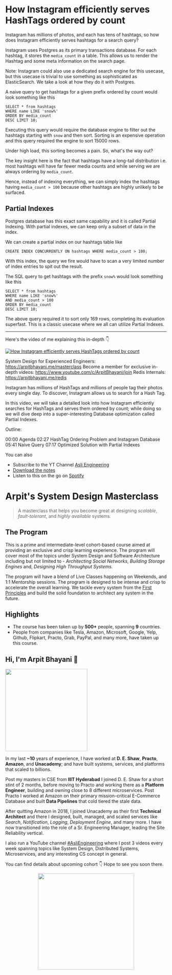 How Instagram efficiently serves HashTags ordered by count
===


Instagram has millions of photos, and each has tens of hashtags, so how does Instagram efficiently serves hashtags for a search query?

Instagram uses Postgres as its primary transactions database. For each hashtag, it stores the `media_count` in a table. This allows us to render the Hashtag and some meta information on the search page.

Note: Instagram could also use a dedicated search engine for this usecase, but this usecase is trivial to use something as sophisticated as ElasticSearch. We take a look at how they do it with Postgres.

A naive query to get hashtags for a given prefix ordered by count would look something like this

```
SELECT * from hashtags
WHERE name LIKE 'snow%'
ORDER BY media_count
DESC LIMIT 10;
```

Executing this query would require the database engine to filter out the hashtags starting with `snow` and then sort. Sorting is an expensive operation and this query required the engine to sort 15000 rows.

Under high load, this sorting becomes a pain. So, what's the way out?

The key insight here is the fact that hashtags have a long-tail distribution i.e. most hashtags will have far fewer media counts and while serving we are always ordering by `media_count`.

Hence, instead of indexing everything, we can simply index the hashtags having `media_count > 100` because other hashtags are highly unlikely to be surfaced.

## Partial Indexes

Postgres database has this exact same capability and it is called Partial Indexing. With partial indexes, we can keep only a subset of data in the index.

We can create a partial index on our hashtags table like

```
CREATE INDEX CONCURRENTLY ON hashtags WHERE media_count > 100;
```

With this index, the query we fire would have to scan a very limited number of index entries to spit out the result.

The SQL query to get hashtags with the prefix `snow%` would look something like this

```
SELECT * from hashtags
WHERE name LIKE 'snow%'
AND media_count > 100
ORDER BY media_count
DESC LIMIT 10;
```

The above query required it to sort only 169 rows, completing its evaluation superfast. This is a classic usecase where we all can utilize Partial Indexes.
<hr />


<p>Here's the video of me explaining this in-depth 👇‍</p>

[![How Instagram efficiently serves HashTags ordered by count](https://i.ytimg.com/vi/CA2_0ZhVW2g/mqdefault.jpg)](https://www.youtube.com/watch?v=CA2_0ZhVW2g)

System Design for Experienced Engineers: https://arpitbhayani.me/masterclass
Become a member for exclusive in-depth videos: https://www.youtube.com/c/ArpitBhayani/join
Redis Internals: https://arpitbhayani.me/redis

Instagram has millions of HashTags and millions of people tag their photos every single day. To discover, Instagram allows us to search for a Hash Tag.

In this video, we will take a detailed look into how Instagram efficiently searches for HashTags and serves them ordered by count; while doing so we will dive deep into a super-interesting Database optimization called Partial Indexes.

Outline:

00:00 Agenda
02:27 HashTag Ordering Problem and Instagram Database
05:41 Naive Query
07:17 Optimized Solution with Partial Indexes

You can also
 - Subscribe to the YT Channel [Asli Engineering](https://youtube.com/c/ArpitBhayani)
 - [Download the notes](https://drive.google.com/file/d/1C0uGvqYFcBCvqDfkDyJr1RJnTDOq2c6T/view?usp=sharing)
 - Listen to this on the go on [Spotify](https://open.spotify.com/show/7qMoamm2iZQrsPVm6IQLoD)

# Arpit's System Design Masterclass

> A masterclass that helps you become great at designing _scalable_, _fault-tolerant_, and _highly available_ systems.

## The Program

This is a prime and intermediate-level cohort-based course aimed at providing an exclusive and crisp learning experience. The program will cover most of the topics under System Design and Software Architecture including but not limited to - _Architecting Social Networks_, _Building Storage Engines_ and, _Designing High Throughput Systems_.

The program will have a blend of Live Classes happening on Weekends, and 1:1 Mentorship sessions. The program is designed to be intense and crisp to accelerate the overall learning. We tackle every system from the [First Principles](https://en.wikipedia.org/wiki/First_principle) and build the solid foundation to architect any system in the future.


## Highlights

 - The course has been taken up by __500+__ people, spanning __9__ countries.
 - People from companies like Tesla, Amazon, Microsoft, Google, Yelp, Github, Flipkart, Practo, Grab, PayPal, and many more, have taken up this course.


## Hi, I'm Arpit Bhayani 👋

<img width="256px" src="https://edge.arpitbhayani.me/img/arpit.jpg" />

In my last **~10** years of experience, I have worked at **D. E. Shaw**, **Practo**, **Amazon**, and **Unacademy**; and have built systems, services, and platforms that scaled to billions.

Post my masters in CSE from **IIIT Hyderabad** I joined D. E. Shaw for a short stint of 2 months, before moving to Practo and working there as a **Platform Engineer**, building and owning close to 8 different microservices. Post Practo I worked at Amazon on their primary mission-critical E-Commerce Database and built **Data Pipelines** that cold tiered the stale data.

After quitting Amazon in 2018, I joined Unacademy as their first **Technical Architect** and there I designed, built, managed, and scaled services like _Search_, _Notification_, _Logging_, _Deployment Engine_, and many more. I have now transitioned into the role of a Sr. Engineering Manager, leading the Site Reliability vertical.

I also run a YouTube channel [#AsliEngineering](https://www.youtube.com/c/ArpitBhayani) where I post 3 videos every week spanning topics like System Design, Distributed Systems, Microservices, and any interesting CS concept in general.

You can find details about upcoming cohort 👇‍ Hope to see you soon there.

<center>
<a target="_blank" href="https://arpitbhayani.me/masterclass">
<img src="https://user-images.githubusercontent.com/4745789/137859181-d4499cf4-ce65-4466-8b88-a078ece0f081.PNG" width="300px" />
</a>
</center>